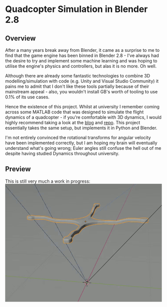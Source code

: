 # Quadcopter Simulation in Blender 2.8
## Overview
After a many years break away from Blender, it came as a surprise to me to find that the game engine has been binned in Blender 2.8 - I've always had the desire to try and implement some machine learning and was hoping to utilise the engine's physics and controllers, but alas it is no more. Oh well.

Although there are already some fantastic technologies to combine 3D modelling/simulation with code (e.g. Unity and Visual Studio Community) it pains me to admit that I don't like these tools partially because of their mainstream appeal - also, you wouldn't install GB's worth of tooling to use 0.1% of its use cases.

Hence the existence of this project. Whilst at university I remember coming across some MATLAB code that was designed to simulate the flight dynamics of a quadcopter - if you're comfortable with 3D dynamics, I would highly recommend taking a look at the [blog](http://andrew.gibiansky.com/blog/physics/quadcopter-dynamics/) and [repo](https://github.com/gibiansky/experiments/tree/master/quadcopter). This project essentially takes the same setup, but implements it in Python and Blender.

I'm not entirely convinced the rotational transforms for angular velocity have been implemented correctly, but I am hoping my brain will eventually understand what's going wrong; Euler angles still confuse the hell out of me despite having studied Dynamics throughout university.

## Preview
This is still very much a work in progress:  
![](images/example_1.gif)